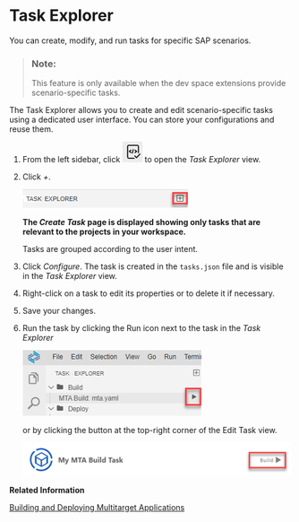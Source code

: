 <!-- loio1232c72da9c3466a849ec7b9da89866a -->

# Task Explorer

You can create, modify, and run tasks for specific SAP scenarios.

> ### Note:  
> This feature is only available when the dev space extensions provide scenario-specific tasks.

The Task Explorer allows you to create and edit scenario-specific tasks using a dedicated user interface. You can store your configurations and reuse them.

1.  From the left sidebar, click ![](images/task_explorer_46d3c3f.png) to open the *Task Explorer* view.
2.  Click *+*.

    ![](images/Create_Task_e16afa1.png)

    **The *Create Task* page is displayed showing only tasks that are relevant to the projects in your workspace.** 

    Tasks are grouped according to the user intent.

3.  Click *Configure*. The task is created in the `tasks.json` file and is visible in the *Task Explorer* view.
4.  Right-click on a task to edit its properties or to delete it if necessary.
5.  Save your changes.
6.  Run the task by clicking the Run icon next to the task in the *Task Explorer*

    ![](images/run_task_2c8d773.png)

    or by clicking the button at the top-right corner of the Edit Task view.

    ![](images/execute_task_d2ee397.png)


**Related Information**  


[Building and Deploying Multitarget Applications](Building_and_Deploying_Multitarget_Applications_97ef204.md)

